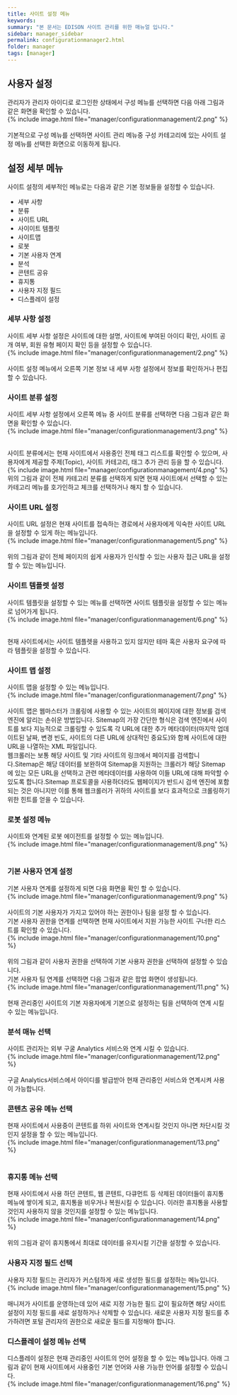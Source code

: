 ```yaml
---
title: 사이트 설정 메뉴
keywords:
summary: "본 문서는 EDISON 사이트 관리를 위한 매뉴얼 입니다."
sidebar: manager_sidebar
permalink: configurationmanager2.html
folder: manager
tags: [manager]
---
```


## 사용자 설정
관리자가 관리자 아이디로 로그인한 상태에서 구성 메뉴를 선택하면 다음 아래 그림과 같은 화면을 확인할 수 있습니다.<br>
{% include image.html file="manager/configurationmanagement/2.png" %}<br>
<br>
기본적으로 구성 메뉴를 선택하면 사이트 관리 메뉴중 구성 카테고리에 있는 사이트 설정 메뉴를 선택한 화면으로 이동하게 됩니다.

## 설정 세부 메뉴
사이트 설정의 세부적인 메뉴로는 다음과 같은 기본 정보들을 설정할 수 있습니다.
- 세부 사항
- 분류
- 사이트 URL
- 사이이트 템플릿
- 사이트맵
- 로봇
- 기본 사용자 연계
- 분석
- 콘텐트 공유
- 휴지통
- 사용자 지정 필드
- 디스플레이 설정

### 세부 사항 설정
사이트 세부 사항 설정은 사이트에 대한 설명, 사이트에 부여된 아이디 확인, 사이트 공개 여부, 회원 유형 페이지 확인 등을 설정할 수 있습니다.
<br>
{% include image.html file="manager/configurationmanagement/2.png" %}<br>
<br>
사이트 설정 메뉴에서 오른쪽 기본 정보 내 세부 사항 설정에서 정보를 확인하거나 편집할 수 있습니다.
<br>

### 사이트 분류 설정
사이트 세부 사항 설정에서 오른쪽 메뉴 중 사이트 분류를 선택하면 다음 그림과 같은 화면을 확인할 수 있습니다.
<br>
{% include image.html file="manager/configurationmanagement/3.png" %}<br>
<br>

사이트 분류에서는 현재 사이트에서 사용중인 전체 태그 리스트를 확인할 수 있으며, 사용자에게 제공할 주제(Topic), 사이트 카테고리, 태그 추가 관리 등을 할 수 있습니다.<br>
{% include image.html file="manager/configurationmanagement/4.png" %}<br>
위의 그림과 같이 전체 카테고리 분류를 선택하게 되면 현재 사이트에서 선택할 수 있는 카테고리 메뉴를 호가인하고 체크를 선택하거나 해지 할 수 있습니다.

### 사이트 URL 설정
사이트 URL 설정은 현재 사이트를 접속하는 경로에서 사용자에게 익숙한 사이트 URL을 설정할 수 있게 하는 메뉴입니다.
<br>
{% include image.html file="manager/configurationmanagement/5.png" %}<br>
<br>
위의 그림과 같이 전체 페이지의 쉽게 사용자가 인식할 수 있는 사용자 접근 URL을 설정할 수 있는 메뉴입니다.

### 사이트 템플렛 설정
사이트 템플릿을 설정할 수 있는 메뉴를 선택하면 사이트 템플릿을 설정할 수 있는 메뉴로 넘어가게 됩니다.
<br>
{% include image.html file="manager/configurationmanagement/6.png" %}<br>
<br>

현재 사이트에서는 사이트 템플렛을 사용하고 있지 않지만 테마 혹은 사용자 요구에 따라 템플릿을 설정할 수 있습니다.

### 사이트 맵 설정
사이트 맵을 설정할 수 있는 메뉴입니다.
<br>
{% include image.html file="manager/configurationmanagement/7.png" %}<br>
<br>
사이트 맵은 웹마스터가 크롤링에 사용할 수 있는 사이트의 페이지에 대한 정보를 검색 엔진에 알리는 손쉬운 방법입니다. Sitemap의 가장 간단한 형식은 검색 엔진에서 사이트를 보다 지능적으로 크롤링할 수 있도록 각 URL에 대한 추가 메타데이터(마지막 업데이트된 날짜, 변경 빈도, 사이트의 다른 URL에 상대적인 중요도)와 함께 사이트에 대한 URL을 나열하는 XML 파일입니다.
<br>웹크롤러는 보통 해당 사이트 및 기타 사이트의 링크에서 페이지를 검색합니다.Sitemap은 해당 데이터를 보완하여 Sitemap을 지원하는 크롤러가 해당 Sitemap에 있는 모든 URL을 선택하고 관련 메타데이터를 사용하여 이들 URL에 대해 파악할 수 있도록 합니다.Sitemap 프로토콜을 사용하더라도 웹페이지가 반드시 검색 엔진에 포함되는 것은 아니지만 이를 통해 웹크롤러가 귀하의 사이트를 보다 효과적으로 크롤링하기 위한 힌트를 얻을 수 있습니다.

### 로봇 설정 메뉴
사이트와 연계된 로봇 에이전트를 설정할 수 있는 메뉴입니다.
<br>
{% include image.html file="manager/configurationmanagement/8.png" %}<br>
<br>

### 기본 사용자 연계 설정
기본 사용자 연계를 설정하게 되면 다음 화면을 확인 할 수 있습니다.
<br>
{% include image.html file="manager/configurationmanagement/9.png" %}<br>
<br>
사이트의 기본 사용자가 가지고 있어야 하는 권한이나 팀을 설정 할 수 있습니다.
<br>
기본 사용자 권한을 연계를 선택하면 현재 사이트에서 지원 가능한 사이트 구너한 리스트를 확인할 수 있습니다.
<br>
{% include image.html file="manager/configurationmanagement/10.png" %}<br>
<br>
위의 그림과 같이 사용자 권한을 선택하여 기본 사용자 권한을 선택하여 설정할 수 있습니다.
<br>
기본 사용자 팀 연계를 선택하면 다음 그림과 같은 팝업 화면이 생성됩니다.
<br>
{% include image.html file="manager/configurationmanagement/11.png" %}<br>
<br>
현재 관리중인 사이트의 기본 자용자에게 기본으로 설정하는 팀을 선택하여 연계 시킬 수 있는 메뉴입니다.

### 분석 매뉴 선택
사이트 관리자는 외부 구굴 Analytics 서비스와 연계 시킬 수 있습니다.
<br>
{% include image.html file="manager/configurationmanagement/12.png" %}<br>
<br>
구글 Analytics서비스에서 아이디를 발급받아 현재 관리중인 서비스와 연계시켜 사용이 가능합니다.

### 콘텐츠 공유 메뉴 선택
현재 사이트에서 사용중이 콘텐트를 하위 사이트와 연계시킬 것인지 아니면 차단시킬 것인지 설정을 할 수 있는 메뉴입니다.
<br>
{% include image.html file="manager/configurationmanagement/13.png" %}<br>
<br>

### 휴지통 메뉴 선택
현재 사이트에서 사용 하던 콘텐트, 웹 콘텐트, 다큐먼트 등 삭제된 데이터들이 휴지통 메뉴에 쌓이게 되고, 휴지통을 비우거나 복원시킬 수 있습니다. 이러한 휴지통을 사용할 것인지 사용하지 않을 것인지를 설정할 수 있는 메뉴입니다.
<br>
{% include image.html file="manager/configurationmanagement/14.png" %}<br>
<br>
위의 그림과 같이 휴지통에서 최대로 데이터를 유지시킬 기간을 설정할 수 있습니다.

### 사용자 지정 필드 선택
사용자 지정 필드는 관리자가 커스텀하게 새로 생성한 필드를 설정하는 메뉴입니다.
<br>
{% include image.html file="manager/configurationmanagement/15.png" %}<br>
<br>
매니저가 사이트를 운영하는데 있어 새로 지정 가능한 필드 값이 필요하면 해당 사이트 설정이 지정 필드를 새로 설정하거나 삭제할 수 있습니다.
새로운 사용자 지정 필드를 추가하려면 포털 관리자의 권한으로 새로운 필드를 지정해야 합니다.

### 디스플레이 설정 메뉴 선택
디스플레이 설정은 현재 관리중인 사이트의 언어 설정을 할 수 있는 메뉴입니다.
아래 그림과 같이 현재 사이트에서 사용중인 기본 언어와 사용 가능한 언어를 설정할 수 있습니다.
<br>
{% include image.html file="manager/configurationmanagement/16.png" %}<br>
<br>
